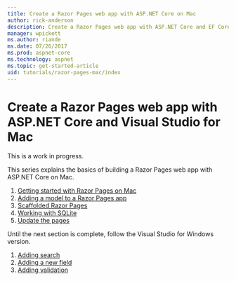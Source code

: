 ```yaml
---
title: Create a Razor Pages web app with ASP.NET Core on Mac
author: rick-anderson
description: Create a Razor Pages web app with ASP.NET Core and EF Core.
manager: wpickett
ms.author: riande
ms.date: 07/26/2017
ms.prod: aspnet-core
ms.technology: aspnet
ms.topic: get-started-article
uid: tutorials/razor-pages-mac/index
---
```



# Create a Razor Pages web app with ASP.NET Core and Visual Studio for Mac

This is a work in progress.

This series explains the basics of building a Razor Pages web app with ASP.NET Core on Mac.

1. [Getting started with Razor Pages on Mac](xref:tutorials/razor-pages-mac/razor-pages-start)
1. [Adding a model to a Razor Pages app](xref:tutorials/razor-pages-mac/model)
1. [Scaffolded Razor Pages](xref:tutorials/razor-pages-mac/page)
1. [Working with SQLite](xref:tutorials/razor-pages-mac/sql)
1. [Update the pages](xref:tutorials/razor-pages-mac/da1)


Until the next section is complete, follow the Visual Studio for Windows version.

1. [Adding search](xref:tutorials/razor-pages/search)
1. [Adding a new field](xref:tutorials/razor-pages/new-field)
1. [Adding validation](xref:tutorials/razor-pages/validation)
